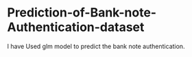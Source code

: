 # Prediction-of-Bank-note-Authentication-dataset
 I have Used glm model to predict the  bank note authentication.
